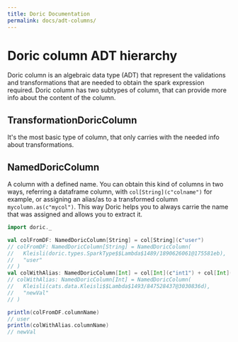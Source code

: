 ```yaml
---
title: Doric Documentation
permalink: docs/adt-columns/
---
```

# Doric column ADT hierarchy
Doric column is an algebraic data type (ADT) that represent the validations and transformations that are needed to obtain the spark expression required.
Doric column has two subtypes of column, that can provide more info about the content of the column.

## TransformationDoricColumn
It's the most basic type of column, that only carries with the needed info about transformations.

## NamedDoricColumn
A column with a defined name. You can obtain this kind of columns in two ways, referring a dataframe column, with `col[String](c"colname")` for example, or assigning an alias/as to a transformed column `mycolumn.as(c"mycol")`.
This way Doric helps you to always carrie the name that was assigned and allows you to extract it.

```scala
import doric._

val colFromDF: NamedDoricColumn[String] = col[String](c"user")
// colFromDF: NamedDoricColumn[String] = NamedDoricColumn(
//   Kleisli(doric.types.SparkType$$Lambda$1489/1890626061@175581eb),
//   "user"
// )
val colWithAlias: NamedDoricColumn[Int] = col[Int](c"int1") + col[Int](c"int2") as c"newVal"
// colWithAlias: NamedDoricColumn[Int] = NamedDoricColumn(
//   Kleisli(cats.data.Kleisli$$Lambda$1493/847528437@3030836d),
//   "newVal"
// )

println(colFromDF.columnName)
// user
println(colWithAlias.columnName)
// newVal
```
